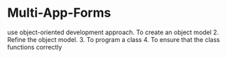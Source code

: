 # Multi-App-Forms
 use object-oriented development approach. To create an object model 2. Refine the object model. 3. To program a class 4. To ensure that the class functions correctly
